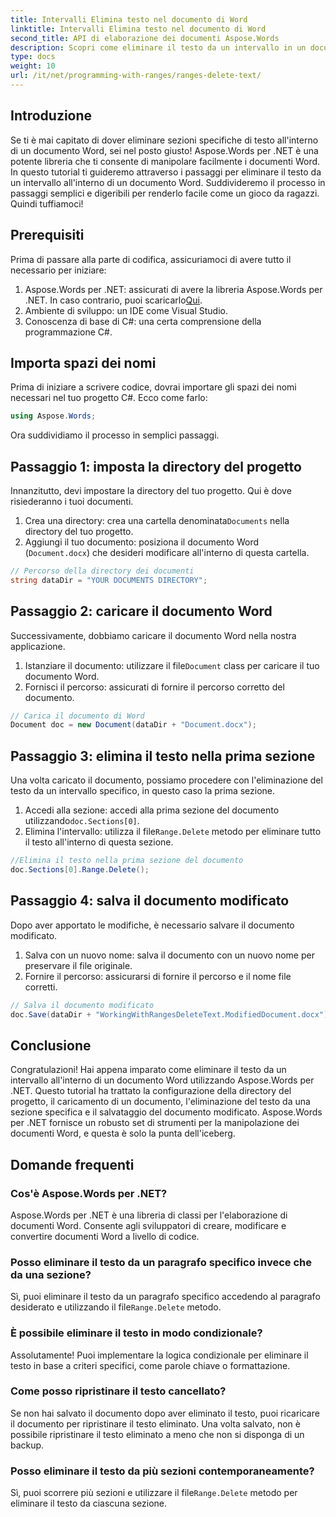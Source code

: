 ```yaml
---
title: Intervalli Elimina testo nel documento di Word
linktitle: Intervalli Elimina testo nel documento di Word
second_title: API di elaborazione dei documenti Aspose.Words
description: Scopri come eliminare il testo da un intervallo in un documento Word utilizzando Aspose.Words per .NET con questo tutorial passo passo. Perfetto per gli sviluppatori C#.
type: docs
weight: 10
url: /it/net/programming-with-ranges/ranges-delete-text/
---
```

## Introduzione

Se ti è mai capitato di dover eliminare sezioni specifiche di testo all'interno di un documento Word, sei nel posto giusto! Aspose.Words per .NET è una potente libreria che ti consente di manipolare facilmente i documenti Word. In questo tutorial ti guideremo attraverso i passaggi per eliminare il testo da un intervallo all'interno di un documento Word. Suddivideremo il processo in passaggi semplici e digeribili per renderlo facile come un gioco da ragazzi. Quindi tuffiamoci!

## Prerequisiti

Prima di passare alla parte di codifica, assicuriamoci di avere tutto il necessario per iniziare:

1.  Aspose.Words per .NET: assicurati di avere la libreria Aspose.Words per .NET. In caso contrario, puoi scaricarlo[Qui](https://releases.aspose.com/words/net/).
2. Ambiente di sviluppo: un IDE come Visual Studio.
3. Conoscenza di base di C#: una certa comprensione della programmazione C#.

## Importa spazi dei nomi

Prima di iniziare a scrivere codice, dovrai importare gli spazi dei nomi necessari nel tuo progetto C#. Ecco come farlo:

```csharp
using Aspose.Words;
```

Ora suddividiamo il processo in semplici passaggi.

## Passaggio 1: imposta la directory del progetto

Innanzitutto, devi impostare la directory del tuo progetto. Qui è dove risiederanno i tuoi documenti.

1.  Crea una directory: crea una cartella denominata`Documents` nella directory del tuo progetto.
2. Aggiungi il tuo documento: posiziona il documento Word (`Document.docx`) che desideri modificare all'interno di questa cartella.

```csharp
// Percorso della directory dei documenti
string dataDir = "YOUR DOCUMENTS DIRECTORY";
```

## Passaggio 2: caricare il documento Word

Successivamente, dobbiamo caricare il documento Word nella nostra applicazione.

1.  Istanziare il documento: utilizzare il file`Document` class per caricare il tuo documento Word.
2. Fornisci il percorso: assicurati di fornire il percorso corretto del documento.

```csharp
// Carica il documento di Word
Document doc = new Document(dataDir + "Document.docx");
```

## Passaggio 3: elimina il testo nella prima sezione

Una volta caricato il documento, possiamo procedere con l'eliminazione del testo da un intervallo specifico, in questo caso la prima sezione.

1.  Accedi alla sezione: accedi alla prima sezione del documento utilizzando`doc.Sections[0]`.
2.  Elimina l'intervallo: utilizza il file`Range.Delete` metodo per eliminare tutto il testo all'interno di questa sezione.

```csharp
//Elimina il testo nella prima sezione del documento
doc.Sections[0].Range.Delete();
```

## Passaggio 4: salva il documento modificato

Dopo aver apportato le modifiche, è necessario salvare il documento modificato.

1. Salva con un nuovo nome: salva il documento con un nuovo nome per preservare il file originale.
2. Fornire il percorso: assicurarsi di fornire il percorso e il nome file corretti.

```csharp
// Salva il documento modificato
doc.Save(dataDir + "WorkingWithRangesDeleteText.ModifiedDocument.docx");
```

## Conclusione

Congratulazioni! Hai appena imparato come eliminare il testo da un intervallo all'interno di un documento Word utilizzando Aspose.Words per .NET. Questo tutorial ha trattato la configurazione della directory del progetto, il caricamento di un documento, l'eliminazione del testo da una sezione specifica e il salvataggio del documento modificato. Aspose.Words per .NET fornisce un robusto set di strumenti per la manipolazione dei documenti Word, e questa è solo la punta dell'iceberg.

## Domande frequenti

### Cos'è Aspose.Words per .NET?

Aspose.Words per .NET è una libreria di classi per l'elaborazione di documenti Word. Consente agli sviluppatori di creare, modificare e convertire documenti Word a livello di codice.

### Posso eliminare il testo da un paragrafo specifico invece che da una sezione?

Sì, puoi eliminare il testo da un paragrafo specifico accedendo al paragrafo desiderato e utilizzando il file`Range.Delete` metodo.

### È possibile eliminare il testo in modo condizionale?

Assolutamente! Puoi implementare la logica condizionale per eliminare il testo in base a criteri specifici, come parole chiave o formattazione.

### Come posso ripristinare il testo cancellato?

Se non hai salvato il documento dopo aver eliminato il testo, puoi ricaricare il documento per ripristinare il testo eliminato. Una volta salvato, non è possibile ripristinare il testo eliminato a meno che non si disponga di un backup.

### Posso eliminare il testo da più sezioni contemporaneamente?

 Sì, puoi scorrere più sezioni e utilizzare il file`Range.Delete` metodo per eliminare il testo da ciascuna sezione.
